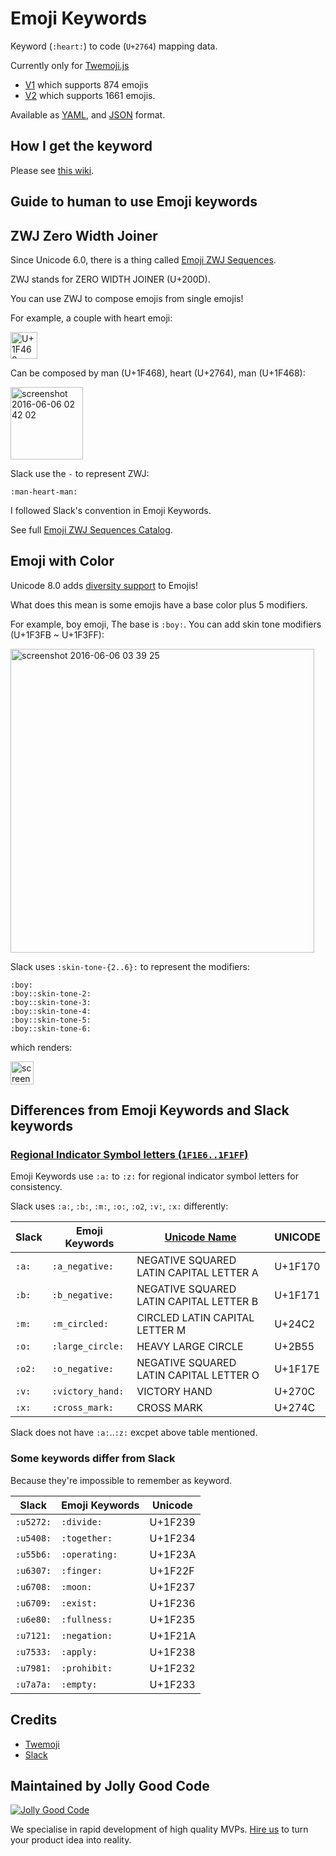 # Emoji Keywords

Keyword (`:heart:`) to code (`U+2764`) mapping data.

Currently only for [Twemoji.js](https://github.com/twitter/twemoji)

- [V1](/twemoji/v1) which supports 874 emojis
- [V2](/twemoji/v2) which supports 1661 emojis.

Available as [YAML](/twemoji/v2/keywords.yaml), and [JSON](/twemoji/v2/keywords.json) format.

## How I get the keyword

Please see [this wiki](https://github.com/jollygoodcode/emoji-keywords/wiki/How-I-get-the-keyword).

## Guide to human to use Emoji keywords

## ZWJ Zero Width Joiner

Since Unicode 6.0, there is a thing called [Emoji ZWJ Sequences](http://www.unicode.org/reports/tr51/#Emoji_ZWJ_Sequences).

ZWJ stands for ZERO WIDTH JOINER (U+200D).

You can use ZWJ to compose emojis from single emojis!

For example, a couple with heart emoji:

<img width="43" alt="U+1F468 U+200D U+2764 U+FE0F U+200D U+1F468" src="https://cloud.githubusercontent.com/assets/1000669/15807407/4d9bee3e-2b90-11e6-846c-557d138f7501.png">

Can be composed by man (U+1F468), heart (U+2764), man (U+1F468):

<img width="116" alt="screenshot 2016-06-06 02 42 02" src="https://cloud.githubusercontent.com/assets/1000669/15807406/4d75ad0a-2b90-11e6-8be7-9fb1754fb632.png">

Slack use the `-` to represent ZWJ:

```
:man-heart-man:
```

I followed Slack's convention in Emoji Keywords.

See full [Emoji ZWJ Sequences Catalog](http://www.unicode.org/emoji/charts/emoji-zwj-sequences.html).

## Emoji with Color

Unicode 8.0 adds [diversity support](http://unicode.org/reports/tr51/#Diversity) to Emojis!

What does this mean is some emojis have a base color plus 5 modifiers.

For example, boy emoji, The base is `:boy:`. You can add skin tone modifiers (U+1F3FB ~ U+1F3FF):

<img width="486" alt="screenshot 2016-06-06 03 39 25" src="https://cloud.githubusercontent.com/assets/1000669/15807755/622ff46e-2b98-11e6-87c5-6bba1f27e10e.png">

Slack uses `:skin-tone-{2..6}:` to represent the modifiers:

```
:boy:
:boy::skin-tone-2:
:boy::skin-tone-3:
:boy::skin-tone-4:
:boy::skin-tone-5:
:boy::skin-tone-6:
```

which renders:

<img width="37" alt="screenshot 2016-06-06 03 41 34" src="https://cloud.githubusercontent.com/assets/1000669/15807765/9722e352-2b98-11e6-9ef5-07d80b044e39.png">

## Differences from Emoji Keywords and Slack keywords

### [Regional Indicator Symbol letters (`1F1E6..1F1FF`)](http://www.unicode.org/Public/emoji/3.0//emoji-data.txt)

Emoji Keywords use `:a:` to `:z:` for regional indicator symbol letters for consistency.

Slack uses `:a:`, `:b:`, `:m:`, `:o:`, `:o2`, `:v:`, `:x:` differently:

| Slack   | Emoji Keywords   | [Unicode Name][full-emoji-data]         | UNICODE |
|-------- | ---------------- | --------------------------------------- | ------- |
| `:a:`   | `:a_negative:`   | NEGATIVE SQUARED LATIN CAPITAL LETTER A | U+1F170 |
| `:b:`   | `:b_negative:`   | NEGATIVE SQUARED LATIN CAPITAL LETTER B | U+1F171 |
| `:m:`   | `:m_circled:`    | CIRCLED LATIN CAPITAL LETTER M          | U+24C2  |
| `:o:`   | `:large_circle:` | HEAVY LARGE CIRCLE                      | U+2B55  |
| `:o2:`  | `:o_negative:`   | NEGATIVE SQUARED LATIN CAPITAL LETTER O | U+1F17E |
| `:v:`   | `:victory_hand:` | VICTORY HAND                            | U+270C  |
| `:x:`   | `:cross_mark:`   | CROSS MARK                              | U+274C  |

[full-emoji-data]: http://unicode.org/emoji/charts/full-emoji-list.html

Slack does not have `:a:`..`:z:` excpet above table mentioned.

### Some keywords differ from Slack

Because they're impossible to remember as keyword.

| Slack     | Emoji Keywords | Unicode |
| --------- | -------------- | ------- |
| `:u5272:` | `:divide:`     | U+1F239 |
| `:u5408:` | `:together:`   | U+1F234 |
| `:u55b6:` | `:operating:`  | U+1F23A |
| `:u6307:` | `:finger:`     | U+1F22F |
| `:u6708:` | `:moon:`       | U+1F237 |
| `:u6709:` | `:exist:`      | U+1F236 |
| `:u6e80:` | `:fullness:`   | U+1F235 |
| `:u7121:` | `:negation:`   | U+1F21A |
| `:u7533:` | `:apply:`      | U+1F238 |
| `:u7981:` | `:prohibit:`   | U+1F232 |
| `:u7a7a:` | `:empty:`      | U+1F233 |

## Credits

- [Twemoji](https://github.com/twitter/twemoji)
- [Slack](https://slack.com)

## Maintained by Jolly Good Code

[![Jolly Good Code](https://cloud.githubusercontent.com/assets/1000669/9362336/72f9c406-46d2-11e5-94de-5060e83fcf83.jpg)](http://www.jollygoodcode.com)

We specialise in rapid development of high quality MVPs. [Hire us](http://www.jollygoodcode.com/#get-in-touch) to turn your product idea into reality.
